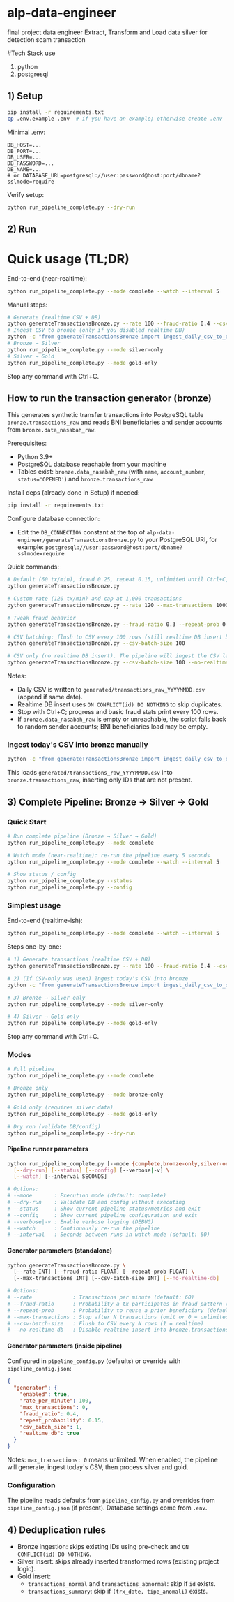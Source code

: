 # alp-data-engineer
final project data engineer
Extract, Transform and Load data silver for detection scam transaction

#Tech Stack use
1. python
2. postgresql

## 1) Setup
```bash
pip install -r requirements.txt
cp .env.example .env  # if you have an example; otherwise create .env
```

Minimal .env:
```env
DB_HOST=...
DB_PORT=...
DB_USER=...
DB_PASSWORD=...
DB_NAME=...
# or DATABASE_URL=postgresql://user:password@host:port/dbname?sslmode=require
```

Verify setup:
```bash
python run_pipeline_complete.py --dry-run
```

## 2) Run

# Quick usage (TL;DR)

End-to-end (near-realtime):
```bash
python run_pipeline_complete.py --mode complete --watch --interval 5
```

Manual steps:
```bash
# Generate (realtime CSV + DB)
python generateTransactionsBronze.py --rate 100 --fraud-ratio 0.4 --csv-batch-size 1
# Ingest CSV to bronze (only if you disabled realtime DB)
python -c "from generateTransactionsBronze import ingest_daily_csv_to_db; ingest_daily_csv_to_db()"
# Bronze → Silver
python run_pipeline_complete.py --mode silver-only
# Silver → Gold
python run_pipeline_complete.py --mode gold-only
```

Stop any command with Ctrl+C.

## How to run the transaction generator (bronze)

This generates synthetic transfer transactions into PostgreSQL table `bronze.transactions_raw` and reads BNI beneficiaries and sender accounts from `bronze.data_nasabah_raw`.

Prerequisites:
- Python 3.9+
- PostgreSQL database reachable from your machine
- Tables exist: `bronze.data_nasabah_raw` (with `name`, `account_number`, `status='OPENED'`) and `bronze.transactions_raw`

Install deps (already done in Setup) if needed:
```bash
pip install -r requirements.txt
```

Configure database connection:
- Edit the `DB_CONNECTION` constant at the top of `alp-data-engineer/generateTransactionsBronze.py` to your PostgreSQL URI, for example:
  `postgresql://user:password@host:port/dbname?sslmode=require`

Quick commands:
```bash
# Default (60 tx/min), fraud 0.25, repeat 0.15, unlimited until Ctrl+C, realtime CSV and DB insert
python generateTransactionsBronze.py

# Custom rate (120 tx/min) and cap at 1,000 transactions
python generateTransactionsBronze.py --rate 120 --max-transactions 1000

# Tweak fraud behavior
python generateTransactionsBronze.py --fraud-ratio 0.3 --repeat-prob 0.2

# CSV batching: flush to CSV every 100 rows (still realtime DB insert by default)
python generateTransactionsBronze.py --csv-batch-size 100

# CSV only (no realtime DB insert). The pipeline will ingest the CSV later
python generateTransactionsBronze.py --csv-batch-size 100 --no-realtime-db
```

Notes:
- Daily CSV is written to `generated/transactions_raw_YYYYMMDD.csv` (append if same date).
- Realtime DB insert uses `ON CONFLICT(id) DO NOTHING` to skip duplicates.
- Stop with Ctrl+C; progress and basic fraud stats print every 100 rows.
- If `bronze.data_nasabah_raw` is empty or unreachable, the script falls back to random sender accounts; BNI beneficiaries load may be empty.

### Ingest today's CSV into bronze manually
```bash
python -c "from generateTransactionsBronze import ingest_daily_csv_to_db; ingest_daily_csv_to_db()"
```
This loads `generated/transactions_raw_YYYYMMDD.csv` into `bronze.transactions_raw`, inserting only IDs that are not present.

## 3) Complete Pipeline: Bronze → Silver → Gold

### Quick Start

```bash
# Run complete pipeline (Bronze → Silver → Gold)
python run_pipeline_complete.py --mode complete

# Watch mode (near-realtime): re-run the pipeline every 5 seconds
python run_pipeline_complete.py --mode complete --watch --interval 5

# Show status / config
python run_pipeline_complete.py --status
python run_pipeline_complete.py --config
```

### Simplest usage

End-to-end (realtime-ish):
```bash
python run_pipeline_complete.py --mode complete --watch --interval 5
```

Steps one-by-one:
```bash
# 1) Generate transactions (realtime CSV + DB)
python generateTransactionsBronze.py --rate 100 --fraud-ratio 0.4 --csv-batch-size 1

# 2) (If CSV-only was used) Ingest today's CSV into bronze
python -c "from generateTransactionsBronze import ingest_daily_csv_to_db; ingest_daily_csv_to_db()"

# 3) Bronze → Silver only
python run_pipeline_complete.py --mode silver-only

# 4) Silver → Gold only
python run_pipeline_complete.py --mode gold-only
```
Stop any command with Ctrl+C.

### Modes

```bash
# Full pipeline
python run_pipeline_complete.py --mode complete

# Bronze only
python run_pipeline_complete.py --mode bronze-only

# Gold only (requires silver data)
python run_pipeline_complete.py --mode gold-only

# Dry run (validate DB/config)
python run_pipeline_complete.py --dry-run
```

#### Pipeline runner parameters

```bash
python run_pipeline_complete.py [--mode {complete,bronze-only,silver-only,gold-only}] \
  [--dry-run] [--status] [--config] [--verbose|-v] \
  [--watch] [--interval SECONDS]

# Options:
# --mode       : Execution mode (default: complete)
# --dry-run    : Validate DB and config without executing
# --status     : Show current pipeline status/metrics and exit
# --config     : Show current pipeline configuration and exit
# --verbose|-v : Enable verbose logging (DEBUG)
# --watch      : Continuously re-run the pipeline
# --interval   : Seconds between runs in watch mode (default: 60)
```

#### Generator parameters (standalone)

```bash
python generateTransactionsBronze.py \
  [--rate INT] [--fraud-ratio FLOAT] [--repeat-prob FLOAT] \
  [--max-transactions INT] [--csv-batch-size INT] [--no-realtime-db]

# Options:
# --rate             : Transactions per minute (default: 60)
# --fraud-ratio      : Probability a tx participates in fraud pattern (default: 0.25)
# --repeat-prob      : Probability to reuse a prior beneficiary (default: 0.15)
# --max-transactions : Stop after N transactions (omit or 0 = unlimited)
# --csv-batch-size   : Flush to CSV every N rows (1 = realtime)
# --no-realtime-db   : Disable realtime insert into bronze.transactions_raw
```

#### Generator parameters (inside pipeline)
Configured in `pipeline_config.py` (defaults) or override with `pipeline_config.json`:

```json
{
  "generator": {
    "enabled": true,
    "rate_per_minute": 100,
    "max_transactions": 0,
    "fraud_ratio": 0.4,
    "repeat_probability": 0.15,
    "csv_batch_size": 1,
    "realtime_db": true
  }
}
```

Notes: `max_transactions: 0` means unlimited. When enabled, the pipeline will generate, ingest today's CSV, then process silver and gold.

### Configuration
The pipeline reads defaults from `pipeline_config.py` and overrides from `pipeline_config.json` (if present). Database settings come from `.env`.

## 4) Deduplication rules
- Bronze ingestion: skips existing IDs using pre-check and `ON CONFLICT(id) DO NOTHING`.
- Silver insert: skips already inserted transformed rows (existing project logic).
- Gold insert:
  - `transactions_normal` and `transactions_abnormal`: skip if `id` exists.
  - `transactions_summary`: skip if `(trx_date, tipe_anomali)` exists.

 
